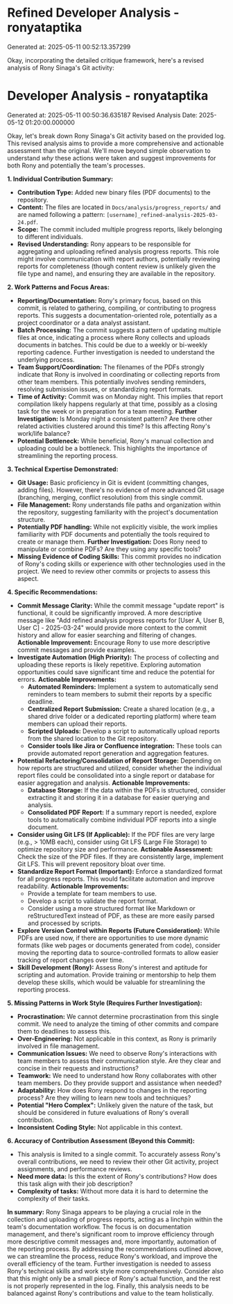 # Refined Developer Analysis - ronyataptika
Generated at: 2025-05-11 00:52:13.357299

Okay, incorporating the detailed critique framework, here's a revised analysis of Rony Sinaga's Git activity:

# Developer Analysis - ronyataptika
Generated at: 2025-05-11 00:50:36.635187
Revised Analysis Date: 2025-05-12 01:20:00.000000

Okay, let's break down Rony Sinaga's Git activity based on the provided log. This revised analysis aims to provide a more comprehensive and actionable assessment than the original.  We'll move beyond simple observation to understand *why* these actions were taken and suggest improvements for both Rony and potentially the team's processes.

**1. Individual Contribution Summary:**

*   **Contribution Type:** Added new binary files (PDF documents) to the repository.
*   **Content:** The files are located in `Docs/analysis/progress_reports/` and are named following a pattern: `[username]_refined-analysis-2025-03-24.pdf`.
*   **Scope:** The commit included multiple progress reports, likely belonging to different individuals.
*   **Revised Understanding:** Rony appears to be responsible for aggregating and uploading refined analysis progress reports. This role might involve communication with report authors, potentially reviewing reports for completeness (though content review is unlikely given the file type and name), and ensuring they are available in the repository.

**2. Work Patterns and Focus Areas:**

*   **Reporting/Documentation:** Rony's primary focus, based on this commit, is related to gathering, compiling, or contributing to progress reports.  This suggests a documentation-oriented role, potentially as a project coordinator or a data analyst assistant.
*   **Batch Processing:** The commit suggests a pattern of updating multiple files at once, indicating a process where Rony collects and uploads documents in batches. This could be due to a weekly or bi-weekly reporting cadence. Further investigation is needed to understand the underlying process.
*   **Team Support/Coordination:** The filenames of the PDFs strongly indicate that Rony is involved in coordinating or collecting reports from other team members. This potentially involves sending reminders, resolving submission issues, or standardizing report formats.
*   **Time of Activity:** Commit was on Monday night. This implies that report compilation likely happens regularly at that time, possibly as a closing task for the week or in preparation for a team meeting. **Further Investigation:** Is Monday night a consistent pattern? Are there other related activities clustered around this time? Is this affecting Rony's work/life balance?
*   **Potential Bottleneck:** While beneficial, Rony's manual collection and uploading could be a bottleneck. This highlights the importance of streamlining the reporting process.

**3. Technical Expertise Demonstrated:**

*   **Git Usage:** Basic proficiency in Git is evident (committing changes, adding files). However, there's no evidence of more advanced Git usage (branching, merging, conflict resolution) from this single commit.
*   **File Management:** Rony understands file paths and organization within the repository, suggesting familiarity with the project's documentation structure.
*   **Potentially PDF handling:** While not explicitly visible, the work implies familiarity with PDF documents and potentially the tools required to create or manage them. **Further Investigation:** Does Rony need to manipulate or combine PDFs? Are they using any specific tools?
*   **Missing Evidence of Coding Skills:** This commit provides no indication of Rony's coding skills or experience with other technologies used in the project. We need to review other commits or projects to assess this aspect.

**4. Specific Recommendations:**

*   **Commit Message Clarity:** While the commit message "update report" is functional, it could be significantly improved. A more descriptive message like "Add refined analysis progress reports for [User A, User B, User C] - 2025-03-24" would provide more context to the commit history and allow for easier searching and filtering of changes. **Actionable Improvement:** Encourage Rony to use more descriptive commit messages and provide examples.
*   **Investigate Automation (High Priority):** The process of collecting and uploading these reports is likely repetitive. Exploring automation opportunities could save significant time and reduce the potential for errors. **Actionable Improvements:**
    *   **Automated Reminders:** Implement a system to automatically send reminders to team members to submit their reports by a specific deadline.
    *   **Centralized Report Submission:** Create a shared location (e.g., a shared drive folder or a dedicated reporting platform) where team members can upload their reports.
    *   **Scripted Uploads:** Develop a script to automatically upload reports from the shared location to the Git repository.
    *   **Consider tools like Jira or Confluence integration:** These tools can provide automated report generation and aggregation features.
*   **Potential Refactoring/Consolidation of Report Storage:** Depending on how reports are structured and utilized, consider whether the individual report files could be consolidated into a single report or database for easier aggregation and analysis. **Actionable Improvements:**
    *   **Database Storage:** If the data within the PDFs is structured, consider extracting it and storing it in a database for easier querying and analysis.
    *   **Consolidated PDF Report:** If a summary report is needed, explore tools to automatically combine individual PDF reports into a single document.
*   **Consider using Git LFS (If Applicable):** If the PDF files are very large (e.g., > 10MB each), consider using Git LFS (Large File Storage) to optimize repository size and performance. **Actionable Assessment:**  Check the size of the PDF files. If they are consistently large, implement Git LFS.  This will prevent repository bloat over time.
*   **Standardize Report Format (Important):** Enforce a standardized format for all progress reports. This would facilitate automation and improve readability. **Actionable Improvements:**
    *   Provide a template for team members to use.
    *   Develop a script to validate the report format.
    *   Consider using a more structured format like Markdown or reStructuredText instead of PDF, as these are more easily parsed and processed by scripts.
*   **Explore Version Control within Reports (Future Consideration):**  While PDFs are used now, if there are opportunities to use more dynamic formats (like web pages or documents generated from code), consider moving the reporting data to source-controlled formats to allow easier tracking of report changes over time.
*   **Skill Development (Rony):** Assess Rony's interest and aptitude for scripting and automation. Provide training or mentorship to help them develop these skills, which would be valuable for streamlining the reporting process.

**5. Missing Patterns in Work Style (Requires Further Investigation):**

*   **Procrastination:** We cannot determine procrastination from this single commit. We need to analyze the timing of other commits and compare them to deadlines to assess this.
*   **Over-Engineering:** Not applicable in this context, as Rony is primarily involved in file management.
*   **Communication Issues:** We need to observe Rony's interactions with team members to assess their communication style. Are they clear and concise in their requests and instructions?
*   **Teamwork:** We need to understand how Rony collaborates with other team members. Do they provide support and assistance when needed?
*   **Adaptability:** How does Rony respond to changes in the reporting process? Are they willing to learn new tools and techniques?
*   **Potential "Hero Complex":**  Unlikely given the nature of the task, but should be considered in future evaluations of Rony's overall contribution.
*   **Inconsistent Coding Style:** Not applicable in this context.

**6. Accuracy of Contribution Assessment (Beyond this Commit):**

*   This analysis is limited to a single commit. To accurately assess Rony's overall contributions, we need to review their other Git activity, project assignments, and performance reviews.
*   **Need more data:** Is this the extent of Rony's contributions? How does this task align with their job description?
*   **Complexity of tasks:** Without more data it is hard to determine the complexity of their tasks.

**In summary:** Rony Sinaga appears to be playing a crucial role in the collection and uploading of progress reports, acting as a linchpin within the team's documentation workflow. The focus is on documentation management, and there's significant room to improve efficiency through more descriptive commit messages and, more importantly, automation of the reporting process. By addressing the recommendations outlined above, we can streamline the process, reduce Rony's workload, and improve the overall efficiency of the team. Further investigation is needed to assess Rony's technical skills and work style more comprehensively. Consider also that this might only be a small piece of Rony's actual function, and the rest is not properly represented in the log. Finally, this analysis needs to be balanced against Rony's contributions and value to the team holistically.
